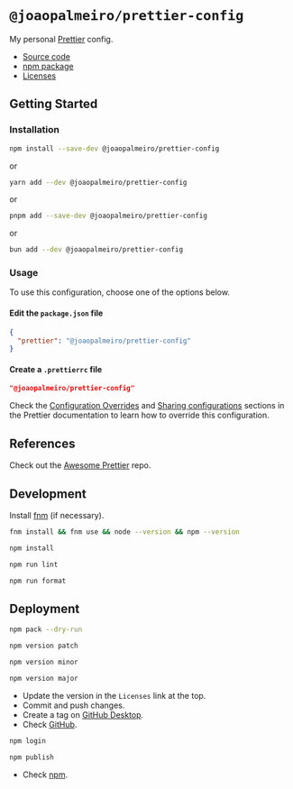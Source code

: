 # `@joaopalmeiro/prettier-config`

My personal [Prettier](https://prettier.io) config.

- [Source code](https://github.com/joaopalmeiro/prettier-config)
- [npm package](https://www.npmjs.com/package/@joaopalmeiro/prettier-config)
- [Licenses](https://licenses.dev/npm/%40joaopalmeiro%2Fprettier-config/0.1.1)

## Getting Started

### Installation

```bash
npm install --save-dev @joaopalmeiro/prettier-config
```

or

```bash
yarn add --dev @joaopalmeiro/prettier-config
```

or

```bash
pnpm add --save-dev @joaopalmeiro/prettier-config
```

or

```bash
bun add --dev @joaopalmeiro/prettier-config
```

### Usage

To use this configuration, choose one of the options below.

#### Edit the `package.json` file

```json
{
  "prettier": "@joaopalmeiro/prettier-config"
}
```

#### Create a `.prettierrc` file

```json
"@joaopalmeiro/prettier-config"
```

Check the [Configuration Overrides](https://prettier.io/docs/en/configuration.html#configuration-overrides) and [Sharing configurations](https://prettier.io/docs/en/configuration.html#sharing-configurations) sections in the Prettier documentation to learn how to override this configuration.

## References

Check out the [Awesome Prettier](https://gitlab.com/joaommpalmeiro/awesome-prettier) repo.

## Development

Install [fnm](https://github.com/Schniz/fnm) (if necessary).

```bash
fnm install && fnm use && node --version && npm --version
```

```bash
npm install
```

```bash
npm run lint
```

```bash
npm run format
```

## Deployment

```bash
npm pack --dry-run
```

```bash
npm version patch
```

```bash
npm version minor
```

```bash
npm version major
```

- Update the version in the `Licenses` link at the top.
- Commit and push changes.
- Create a tag on [GitHub Desktop](https://github.blog/2020-05-12-create-and-push-tags-in-the-latest-github-desktop-2-5-release/).
- Check [GitHub](https://github.com/joaopalmeiro/prettier-config/tags).

```bash
npm login
```

```bash
npm publish
```

- Check [npm](https://www.npmjs.com/package/@joaopalmeiro/prettier-config).
